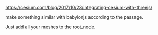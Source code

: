 https://cesium.com/blog/2017/10/23/integrating-cesium-with-threejs/

make something similar with babylonjs according to the passage.

Just add all your meshes to the root_node.
